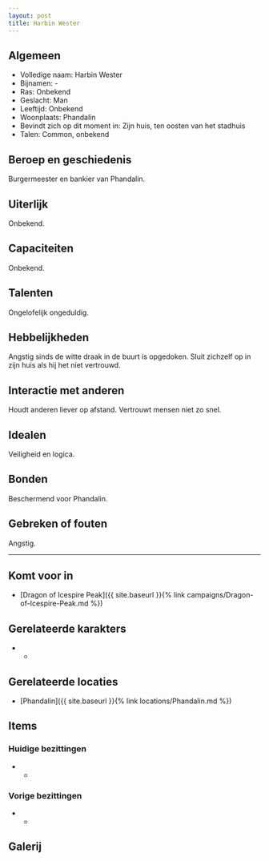 ```yaml
---
layout: post
title: Harbin Wester
---
```


## Algemeen
* Volledige naam: Harbin Wester
* Bijnamen: -
* Ras: Onbekend
* Geslacht: Man
* Leeftijd: Onbekend
* Woonplaats: Phandalin
* Bevindt zich op dit moment in: Zijn huis, ten oosten van het stadhuis
* Talen: Common, onbekend

## Beroep en geschiedenis
Burgermeester en bankier van Phandalin.

## Uiterlijk
Onbekend.

## Capaciteiten
Onbekend.

## Talenten
Ongelofelijk ongeduldig.

## Hebbelijkheden
Angstig sinds de witte draak in de buurt is opgedoken. Sluit zichzelf op in zijn huis als hij het niet vertrouwd.

## Interactie met anderen
Houdt anderen liever op afstand. Vertrouwt mensen niet zo snel.

## Idealen
Veiligheid en logica.

## Bonden
Beschermend voor Phandalin.

## Gebreken of fouten
Angstig.

---

## Komt voor in
* [Dragon of Icespire Peak]({{ site.baseurl }}{% link campaigns/Dragon-of-Icespire-Peak.md %})

## Gerelateerde karakters
* -

## Gerelateerde locaties
* [Phandalin]({{ site.baseurl }}{% link locations/Phandalin.md %})

## Items

### Huidige bezittingen
* -

### Vorige bezittingen
* -

## Galerij
